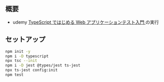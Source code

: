 ## 概要

- udemy [
  TypeScript ではじめる Web アプリケーションテスト入門
  ](https://www.udemy.com/share/109Sw23@5lBuMH8kWaKJog6I8MGurdW2d-zna5m67HViJh5vJm4rvg_M_PMrMWSgFrz6l0mkHA==/) の実行

## セットアップ

```bash
npm init -y
npm i -D typescript
npx tsc --init
npm i -D jest @types/jest ts-jest
npx ts-jest config:init
npm test
```
